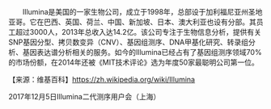 &emsp;&emsp;Illumina是美国的一家生物公司，成立于1998年，总部设于加利福尼亚州圣地亚哥。它在巴西、英国、荷兰、中国、新加坡、日本、澳大利亚也设有分部。其员工超过3000人，2013年总收入达14.2亿。该公司专注于生物信息分析，提供有关SNP基因分型、拷贝数变异（CNV）、基因组测序、DNA甲基化研究、转录组分析、基因表达谱分析相关的服务。如今的Illumina已经占有了基因组测序领域70%的市场份额，在2014年还被《MIT技术评论》选为年度50家最聪明公司第一位。

【来源：维基百科】https://zh.wikipedia.org/wiki/Illumina











2017年12月5日Illumina二代测序用户会（上海）

